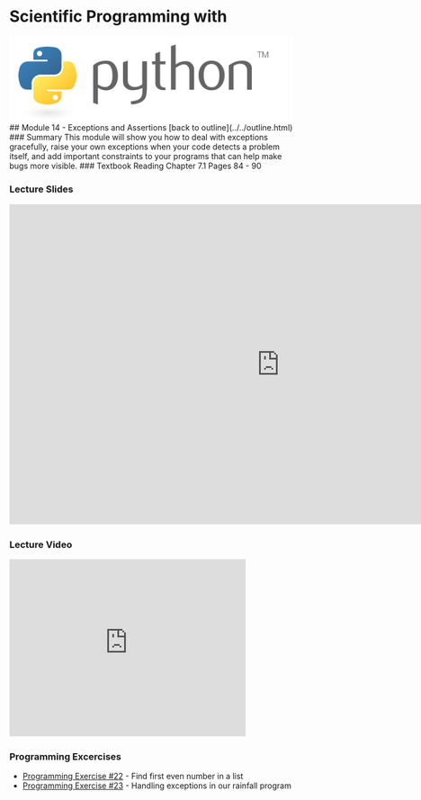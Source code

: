 # Scientific Programming with 
<img src="../../imgs/python.png"/>
## Module 14 - Exceptions and Assertions
[back to outline](../../outline.html)
### Summary
This module will show you how to deal with exceptions gracefully, raise your own exceptions when your code detects a problem itself, and add important constraints to your programs that can help make bugs more visible.
### Textbook Reading
Chapter 7.1
Pages 84 - 90

### Lecture Slides
<iframe src="https://docs.google.com/presentation/d/1kgDOUk0HT3NW_sDjq-RAd3anTAFxh9YFdE9vZXuYbEY/embed?start=false&loop=false&delayms=3000" frameborder="0" width="960" height="569" allowfullscreen="true" mozallowfullscreen="true" webkitallowfullscreen="true"></iframe>

### Lecture Video
<iframe width="420" height="315" src="https://www.youtube.com/embed/nX4QEf5_3T4" frameborder="0" allowfullscreen></iframe>

### Programming Excercises
- [Programming Exercise #22](../../exercises/pe22) - Find first even number in a list
- [Programming Exercise #23](../../exercises/pe23) - Handling exceptions in our rainfall program

